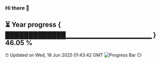 ### Hi there 👋
⏳ Year progress { █████████████▁▁▁▁▁▁▁▁▁▁▁▁▁▁▁▁▁ } 46.05 %
---
⏰ Updated on Wed, 18 Jun 2025 01:43:42 GMT
![Progress Bar CI](https://github.com/liununu/liununu/workflows/Progress%20Bar%20CI/badge.svg)
